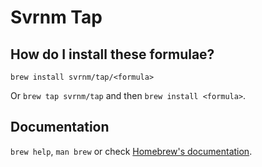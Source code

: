 # Svrnm Tap

## How do I install these formulae?

`brew install svrnm/tap/<formula>`

Or `brew tap svrnm/tap` and then `brew install <formula>`.

## Documentation

`brew help`, `man brew` or check [Homebrew's documentation](https://docs.brew.sh).
